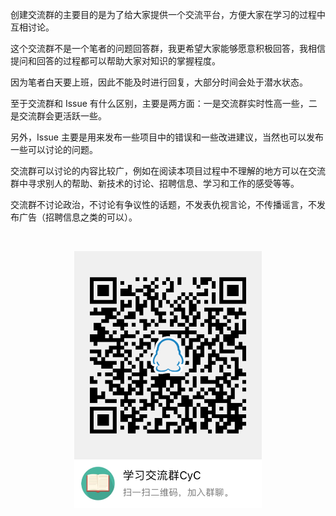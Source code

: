 创建交流群的主要目的是为了给大家提供一个交流平台，方便大家在学习的过程中互相讨论。

这个交流群不是一个笔者的问题回答群，我更希望大家能够愿意积极回答，我相信提问和回答的过程都可以帮助大家对知识的掌握程度。

因为笔者白天要上班，因此不能及时进行回复，大部分时间会处于潜水状态。

至于交流群和 Issue 有什么区别，主要是两方面：一是交流群实时性高一些，二是交流群会更活跃一些。

另外，Issue 主要是用来发布一些项目中的错误和一些改进建议，当然也可以发布一些可以讨论的问题。

交流群可以讨论的内容比较广，例如在阅读本项目过程中不理解的地方可以在交流群中寻求别人的帮助、新技术的讨论、招聘信息、学习和工作的感受等等。

交流群不讨论政治，不讨论有争议性的话题，不发表仇视言论，不传播谣言，不发布广告（招聘信息之类的可以）。

</br> <div align="center"><img src="group.png" width="300px"></div> </br>
